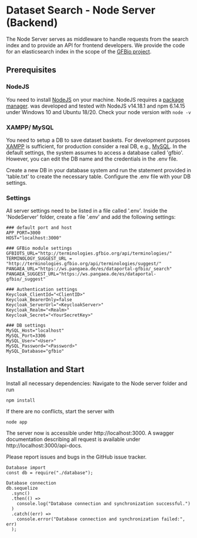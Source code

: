# Dataset Search - Node Server (Backend)

The Node Server serves as middleware to handle requests from the search index
and to provide an API for frontend developers. We provide the code for an
elasticsearch index in the scope of the [GFBio project](https://www.gfbio.org).


## Prerequisites

### NodeJS

You need to install [NodeJS](https://nodejs.org/en/) on your machine. NodeJS
requires a [package manager](https://nodejs.org/en/download/package-manager/).
<Dataset Search UI> was developed and tested with NodeJS v14.18.1 and npm
6.14.15 under Windows 10 and Ubuntu 18/20. Check your node version with ```node
-v```

### XAMPP/ MySQL
You need to setup a DB to save dataset baskets. For development purposes [XAMPP](https://www.apachefriends.org/download.html) is sufficient, for production consider a real DB, e.g., [MySQL](https://www.mysql.com/de/).
In the default settings, the system assumes to access a database called 'gfbio'. However, you can edit the DB name and the credentials in the .env file.

Create a new DB in your database system and run the statement provided in 'table.txt' to create the necessary table. Configure the .env file with your DB settings.

### Settings
All server settings need to be listed in a file called '.env'. Inside the 'NodeServer' folder, create a file '.env' and add the following settings:


```
### default port and host
APP_PORT=3000
HOST="localhost:3000"

### GFBio module settings
GFBIOTS_URL="http://terminologies.gfbio.org/api/terminologies/"
TERMINOLOGY_SUGGEST_URL = "http://terminologies.gfbio.org/api/terminologies/suggest/"
PANGAEA_URL="https://ws.pangaea.de/es/dataportal-gfbio/_search"
PANGAEA_SUGGEST_URL="https://ws.pangaea.de/es/dataportal-gfbio/_suggest"

### Authentication settings 
Keycloak_ClientId="<ClientID>"
Keycloak_BearerOnly=false
Keycloak_ServerUrl="<KeycloakServer>"
Keycloak_Realm="<Realm>"
Keycloak_Secret="<YourSecretKey>"

### DB settings
MySQL_Host="localhost"
MySQL_Port=3306
MySQL_User="<User>"
MySQL_Password="<Password>"
MySQL_Database="gfbio" 

```


## Installation and Start

Install all necessary dependencies: Navigate to the Node server folder and run

```npm install```

If there are no conflicts, start the server with

 ```node app```
 
The server now is accessible under http://localhost:3000. A swagger documentation describing all request is available under http://localhost:3000/api-docs.

Please report issues and bugs in the GitHub issue tracker.



```
Database import
const db = require("./database");

Database connection
db.sequelize
  .sync()
  .then(() =>
    console.log("Database connection and synchronization successful.")
  )
  .catch((err) =>
    console.error("Database connection and synchronization failed:", err)
  );

```
